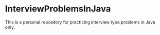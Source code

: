 # InterviewProblemsInJava
This is a personal repository for practicing interview type problems in Java only.